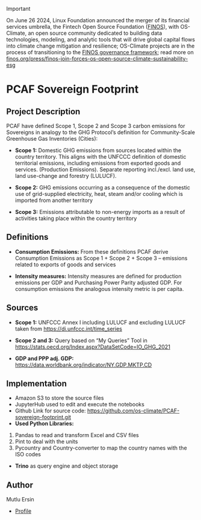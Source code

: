 > [!IMPORTANT]
> On June 26 2024, Linux Foundation announced the merger of its financial services umbrella, the Fintech Open Source Foundation ([FINOS](https://finos.org)), with OS-Climate, an open source community dedicated to building data technologies, modeling, and analytic tools that will drive global capital flows into climate change mitigation and resilience; OS-Climate projects are in the process of transitioning to the [FINOS governance framework](https://community.finos.org/docs/governance); read more on [finos.org/press/finos-join-forces-os-open-source-climate-sustainability-esg](https://finos.org/press/finos-join-forces-os-open-source-climate-sustainability-esg)

# PCAF Sovereign Footprint

## Project Description

PCAF have defined Scope 1, Scope 2 and Scope 3 carbon emissions for Sovereigns in analogy to the GHG Protocol’s definition for Community-Scale Greenhouse Gas Inventories (Cities):

- **Scope 1:** Domestic GHG emissions from sources located within the country territory. This aligns with the UNFCCC definition of domestic territorial emissions, including emissions from exported goods and services. (Production Emissions). Separate reporting incl./excl. land use, land use-change and forestry (LULUCF).

- **Scope 2:** GHG emissions occurring as a consequence of the domestic use of grid-supplied electricity, heat, steam and/or cooling which is imported from another territory

- **Scope 3:** Emissions attributable to non-energy imports as a result of activities taking place within the country territory

## Definitions

- **Consumption Emissions:** From these definitions PCAF derive Consumption Emissions as Scope 1 + Scope 2 + Scope 3 – emissions related to exports of goods and services

- **Intensity measures:** Intensity measures are defined for production emissions per GDP and Purchasing Power Parity adjusted GDP. For consumption emissions the analogous intensity metric is per capita.

## Sources

- **Scope 1:** UNFCCC Annex I including LULUCF and excluding LULUCF taken from <https://di.unfccc.int/time_series>

- **Scope 2 and 3:** Query based on “My Queries” Tool in <https://stats.oecd.org/Index.aspx?DataSetCode=IO_GHG_2021>

- **GDP and PPP adj. GDP:** <https://data.worldbank.org/indicator/NY.GDP.MKTP.CD>

## Implementation

- Amazon S3 to store the source files
- JupyterHub used to edit and execute the notebooks
- Github Link for source code: <https://github.com/os-climate/PCAF-sovereign-footprint.git>
- **Used Python Libraries:**

1. Pandas to read and transform Excel and CSV files
2. Pint to deal with the units
3. Pycountry and Country-converter to map the country names with the ISO codes

- **Trino** as query engine and object storage

## Author

Mutlu Ersin

- [Profile](https://github.com/mersin35)
